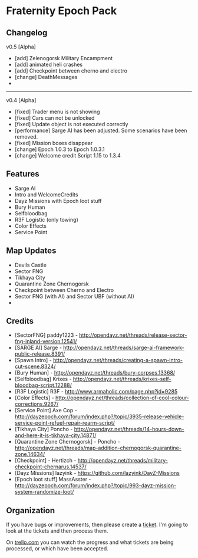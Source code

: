 Fraternity Epoch Pack
===================

Changelog
-------------------

v0.5 [Alpha]

* [add] 		Zelenogorsk Military Encampment
* [add]			animated heli crashes
* [add]			Checkpoint between cherno and electro
* [change]		DeathMessages
* 


-------------------
v0.4 [Alpha]

* [fixed] 		Trader menu is not showing
* [fixed] 		Cars can not be unlocked
* [fixed] 		Update object is not executed correctly
* [performance] Sarge AI has been adjusted. Some scenarios have been removed.
* [fixed] 		Mission boxes disappear
* [change] 		Epoch 1.0.3 to Epoch 1.0.3.1
* [change] 		Welcome credit Script 1.15 to 1.3.4


Features
-------------------

* Sarge AI
* Intro and WelcomeCredits
* Dayz Missions with Epoch loot stuff
* Bury Human
* Selfbloodbag
* R3F Logistic (only towing)
* Color Effects
* Service Point


Map Updates
-------------------

* Devils Castle
* Sector FNG
* Tikhaya City
* Quarantine Zone Chernogorsk
* Checkpoint between Cherno and Electro
* Sector FNG (with AI) and Sector UBF (without AI)
* 


Credits
-------------------

* [SectorFNG] paddy1223 - http://opendayz.net/threads/release-sector-fng-inland-version.12541/
* [SARGE AI]  Sarge - http://opendayz.net/threads/sarge-ai-framework-public-release.8391/
* [Spawn Intro] - http://opendayz.net/threads/creating-a-spawn-intro-cut-scene.8324/
* [Bury Human] - http://opendayz.net/threads/bury-corpses.13368/
* [Selfbloodbag] Krixes - http://opendayz.net/threads/krixes-self-bloodbag-script.12288/
* [R3F Logistic] R3F - http://www.armaholic.com/page.php?id=9285
* [Color Effects] - http://opendayz.net/threads/collection-of-cool-colour-corrections.9267/
* [Service Point] Axe Cop - http://dayzepoch.com/forum/index.php?/topic/3935-release-vehicle-service-point-refuel-repair-rearm-script/
* [Tikhaya City] Poncho - http://opendayz.net/threads/14-hours-down-and-here-it-is-tikhaya-city.14871/
* [Quarantine Zone Chernogorsk] - Poncho - http://opendayz.net/threads/map-addition-chernogorsk-quarantine-zone.14634/
* [Checkpoint] - Hertizch - http://opendayz.net/threads/military-checkpoint-chernarus.14537/
* [Dayz Missions] lazyink - https://github.com/lazyink/DayZ-Missions
* [Epoch loot stuff] MassAsster - http://dayzepoch.com/forum/index.php?/topic/993-dayz-mission-system-randomize-loot/

Organization
-------------------

If you have bugs or improvements, then please create a [ticket](https://github.com/fraternityGer/FraternityEpochPack/issues/ "tickets"). I'm going to look at the tickets and then process them.

On [trello.com](https://trello.com/b/cMIl30nK/fraternityepochpack "trello.com") you can watch the progress and what tickets are being processed, or which have been accepted.

